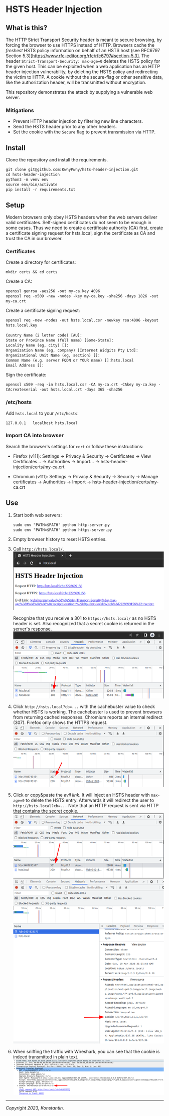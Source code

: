 # HSTS Header Injection

## What is this?

The HTTP Strict Transport Security header is meant to secure browsing, by forcing the browser to use HTTPS instead of HTTP.
Browsers cache the *freshest* HSTS policy information on behalf of an HSTS host (see RFC6797 Section 5.3)[https://www.rfc-editor.org/rfc/rfc6797#section-5.3].
The header `Strict-Transport-Security: max-age=0` deletes the HSTS policy for the given host.
This can be exploited when a web application has an HTTP header injection vulnerability, by deleting the HSTS policy and redirecting the victim to HTTP.
A cookie without the secure-flag or other sensitive data, like the authorization header, will be transmitted without encryption.

This repository demonstrates the attack by supplying a vulnerable web server.

### Mitigations

* Prevent HTTP header injection by filtering new line characters.
* Send the HSTS header prior to any other headers.
* Set the cookie with the `Secure` flag to prevent transmission via HTTP.

## Install

Clone the repository and install the requirements.

```
git clone git@github.com:KwnyPwny/hsts-header-injection.git
cd hsts-header-injection
python3 -m venv env
source env/bin/activate
pip install -r requirements.txt
```

## Setup

Modern browsers only obey HSTS headers when the web servers deliver valid certificates.
Self-signed certificates do not seem to be enough in some cases.
Thus we need to create a certificate authority (CA) first, create a certificate signing request for hsts.local, sign the certificate as CA and trust the CA in our browser.

### Certificates

Create a directory for certificates:
```
mkdir certs && cd certs
```

Create a CA:
```
openssl genrsa -aes256 -out my-ca.key 4096
openssl req -x509 -new -nodes -key my-ca.key -sha256 -days 1826 -out my-ca.crt
```

Create a certificate signing request:
```
openssl req -new -nodes -out hsts.local.csr -newkey rsa:4096 -keyout hsts.local.key

Country Name (2 letter code) [AU]:
State or Province Name (full name) [Some-State]:
Locality Name (eg, city) []:
Organization Name (eg, company) [Internet Widgits Pty Ltd]:
Organizational Unit Name (eg, section) []:
Common Name (e.g. server FQDN or YOUR name) []:hsts.local
Email Address []:
```

Sign the certificate:
```
openssl x509 -req -in hsts.local.csr -CA my-ca.crt -CAkey my-ca.key -CAcreateserial -out hsts.local.crt -days 365 -sha256
```

### /etc/hosts

Add `hsts.local` to your `/etc/hosts`:
```
127.0.0.1	localhost hsts.local
```

### Import CA into browser

Search the browser's settings for `cert` or follow these instructions:

* Firefox (v111): Settings -> Privacy & Security -> Certificates -> View Certificates... -> Authorities -> Import... -> hsts-header-injection/certs/my-ca.crt

* Chromium (v111): Settings -> Privacy & Security -> Security -> Manage certificates -> Authorities -> Import -> hsts-header-injection/certs/my-ca.crt

## Use

1. Start both web servers:
   ```
   sudo env "PATH=$PATH" python http-server.py
   sudo env "PATH=$PATH" python https-server.py
   ```

2. Empty browser history to reset HSTS entries.

3. Call `http://hsts.local/`.
   ![Screenshot of the web page from this project](/images/00.png)
   
   Recognize that you receive a 301 to `https://hsts.local/` as no HSTS header is set.
   Also recognized that a secret cookie is returned in the server's response.
   ![Screenshot of the browser developer tools that show a 301 redirect](/images/01.png)

4. Click `http://hsts.local?cb=...` with the cachebuster value to check whether HSTS is working.
   The cachebuster is used to prevent browsers from returning cached responses.
   Chromium reports an internal redirect (307). Firefox only shows the HTTPS request.
   ![Screenshot of the browser developer tools that show a 307 redirect](/images/02.png)

5. Click or copy&paste the *evil link*. It will inject an HSTS header with `max-age=0` to delete the HSTS entry. Afterwards it will redirect the user to `http://hsts.local?cb=...`
   Note that an HTTP request is sent via HTTP that contains the secret cookie.
   ![Screenshot of the browser developer tools that show a 301 redirect again](/images/03.png)
   ![Screenshot of the browser developer tools that shows the secret cookie in the HTTP request](/images/04.png)

6. When sniffing the traffic with Wireshark, you can see that the cookie is indeed transmitted in plain text.
   ![Screenshot of Wireshark showing the secret cookie in plain text](/images/05.png)

----

*Copyright 2023, Konstantin.*
